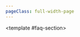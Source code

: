 ```yaml
---
pageClass: full-width-page
---
```

<script setup>
import { ref } from 'vue';
import dataProduct from '@/data/json/塔.json';
import { dataMap } from '../../.vitepress/theme/data-index.js';
import HordeFAQ from '@/text/horde-faq.md';


// 定义所有表格的信息，用于循环创建内容和导航
const tables = [
  // {
  //   id: 'tower-table',         // 用作锚点的唯一ID
  //   title: '塔',    // 表格的标题
  //   data: dataProduct,           // 绑定的数据
  // },
  {
    id: 'modules-horde-upgradePrestige-table',
    title: '声望升级',
    data: dataMap['modules/horde/upgradePrestige']
  },
  // {
  //   id: 'modules-horde-upgradePremium-table',
  //   title: '高级升级',
  //   data: dataMap['modules/horde/upgradePremium']
  // },
  {
    id: 'modules-horde-upgrade2-table',
    title: '升级-战斗通行证',
    data: dataMap['modules/horde/upgrade2']
  },
  // {
  //   id: 'modules-horde-trinket-table',
  //   title: '饰品',
  //   data: dataMap['modules/horde/trinket']
  // },
  {
    id: 'modules-horde-tower-table',
    title: '塔',
    data: dataMap['modules/horde/tower']
  },
  // {
  //   id: 'modules-horde-relic-table',
  //   title: '圣遗物',
  //   data: dataMap['modules/horde/relic']
  // },
  {
    id: 'modules-horde-heirloom-table',
    title: '传家宝',
    data: dataMap['modules/horde/heirloom']
  },
  // {
  //   id: 'modules-horde-card-table',
  //   title: '卡牌',
  //   data: dataMap['modules/horde/card']
  // },
  // {
  //   id: 'modules-horde-battlePass-table',
  //   title: '战斗通行证',
  //   data: dataMap['modules/horde/battlePass']
  // },
  {
    id: 'modules-horde-achievement-table',
    title: '成就',
    data: dataMap['modules/horde/achievement']
  },

];

const activeTableId = ref('');

const handleToggle = (tableId) => {
  activeTableId.value = activeTableId.value === tableId ? '' : tableId;
};

</script>

<TwoSectionsLayout>
  <template #data-section>
      <CollapsibleTable
      v-for="table in tables"
      :key="table.id"
      :id="table.id"
      :title="table.title"
      :data="table.data"
      :active-id="activeTableId"
      @toggle="handleToggle"
    />
    <template #notes>
        <!-- 为 "稀土" 表格添加注释 -->
        <div v-if="table.id === 'modules-horde-heirloom-table'">
          <ul>
            <li></li>
          </ul>
        </div>
    </template>
        </CollapsibleTable>

  </template>

  <template #faq-section>
    <HordeFAQ />
  </template>

</TwoSectionsLayout>
